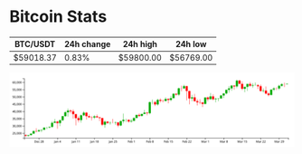 # Bitcoin Stats

BTC/USDT|24h change|24h high|24h low|
|---|---|---|---|
|$59018.37|0.83%|$59800.00|$56769.00|

<img src="./chart.svg">
